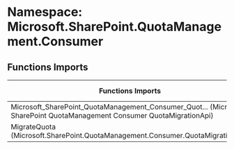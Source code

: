 # Namespace: Microsoft.SharePoint.QuotaManagement.Consumer

## Functions Imports

Functions Imports | SPO | SP 2019 | SP 2016 | SP 2013
----------|:---:|:-------:|:-------:|:-------:
<span title="Microsoft_SharePoint_QuotaManagement_Consumer_QuotaMigrationApi">Microsoft_SharePoint_QuotaManagement_Consumer_Quot...</span> (Microsoft SharePoint QuotaManagement Consumer QuotaMigrationApi) | ✅ | ❌ | ❌ | ❌
MigrateQuota (Microsoft.SharePoint.QuotaManagement.Consumer.QuotaMigrationApi) | ✅ | ❌ | ❌ | ❌